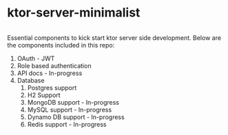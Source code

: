 # ktor-server-minimalist
<p>
<img src="https://img.shields.io/badge/STATUS-IN%20DEVELOPMENT-brightgreen" alt=""/>
</p>
Essential components to kick start ktor server side development. Below are the components included in this repo:

1. OAuth - JWT
2. Role based authentication
3. API docs - In-progress
4. Database 
   1. Postgres support
   2. H2 Support
   3. MongoDB support - In-progress
   4. MySQL support - In-progress
   5. Dynamo DB support -  In-progress
   6. Redis support - In-progress

